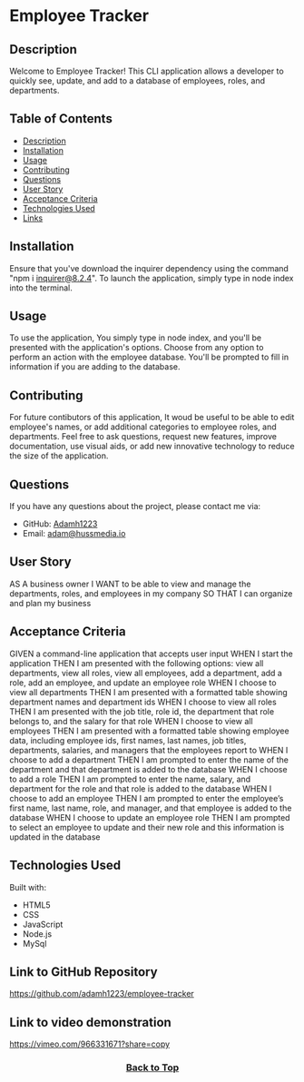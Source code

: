 # Employee Tracker

## Description

Welcome to Employee Tracker! This CLI application allows a developer to quickly see, update, and add to a database of employees, roles, and departments.

## Table of Contents

- [Description](#description)
- [Installation](#installation)
- [Usage](#usage)
- [Contributing](#contributing)
- [Questions](#questions)
- [User Story](#user-story)
- [Acceptance Criteria](#acceptance-criteria)
- [Technologies Used](#technologies-used)
- [Links](#link-to-github-repository)

## Installation

Ensure that you've download the inquirer dependency using the command "npm i inquirer@8.2.4". To launch the application, simply type in node index into the terminal.

## Usage

To use the application, You simply type in node index, and you'll be presented with the application's options. Choose from any option to perform an action with the employee database. You'll be prompted to fill in information if you are adding to the database.

## Contributing

For future contibutors of this application, It woud be useful to be able to edit employee's names, or add additional categories to employee roles, and departments. Feel free to ask questions, request new features, improve documentation, use visual aids, or add new innovative technology to reduce the size of the application.

## Questions

If you have any questions about the project, please contact me via:

- GitHub: [Adamh1223](https://github.com/Adamh1223)
- Email: [adam@hussmedia.io](mailto:adam@hussmedia.io)

## User Story

AS A business owner
I WANT to be able to view and manage the departments, roles, and employees in my company
SO THAT I can organize and plan my business

## Acceptance Criteria

GIVEN a command-line application that accepts user input
WHEN I start the application
THEN I am presented with the following options: view all departments, view all roles, view all employees, add a department, add a role, add an employee, and update an employee role
WHEN I choose to view all departments
THEN I am presented with a formatted table showing department names and department ids
WHEN I choose to view all roles
THEN I am presented with the job title, role id, the department that role belongs to, and the salary for that role
WHEN I choose to view all employees
THEN I am presented with a formatted table showing employee data, including employee ids, first names, last names, job titles, departments, salaries, and managers that the employees report to
WHEN I choose to add a department
THEN I am prompted to enter the name of the department and that department is added to the database
WHEN I choose to add a role
THEN I am prompted to enter the name, salary, and department for the role and that role is added to the database
WHEN I choose to add an employee
THEN I am prompted to enter the employee’s first name, last name, role, and manager, and that employee is added to the database
WHEN I choose to update an employee role
THEN I am prompted to select an employee to update and their new role and this information is updated in the database

## Technologies Used

Built with:

- HTML5
- CSS
- JavaScript
- Node.js
- MySql

## Link to GitHub Repository

https://github.com/adamh1223/employee-tracker

## Link to video demonstration

https://vimeo.com/966331671?share=copy

### <p align="center">[Back to Top](#employee-tracker)</p>

